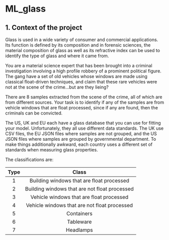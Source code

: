 # ML_glass

## 1. Context of the project

Glass is used in a wide variety of consumer and commercial applications. Its function is defined by its composition and in forensic sciences, the material composition of glass as well as its refractive index can be used to identify the type of glass and where it came from.

You are a material science expert that has been brought into a criminal investigation involving a high profile robbery of a prominent political figure. The gang have a set of old vehicles whose windows are made using classical float-driven techniques, and claim that these rare vehicles were not at the scene of the crime...but are they lieing?

There are 8 samples extracted from the scene of the crime, all of which are from different sources. Your task is to identify if any of the samples are from vehicle windows that are float processed, since if any are found, then the criminals can be convicted.

The US, UK and EU each have a glass database that you can use for fitting your model. Unfortunately, they all use different data standards. The UK use CSV files, the EU JSON files where samples are not grouped, and the US JSON files where samples are grouped by governmental department. To make things additionally awkward, each country uses a different set of standards when measuring glass properties. 

The classifications are:

| Type | Class |
| :-: | :-: |
| 1 | Building windows that are float processed |
| 2 | Building windows that are not float processed |
| 3 | Vehicle windows that are float processed |
| 4 | Vehicle windows that are not float processed |
| 5 | Containers |
| 6 | Tableware |
| 7 | Headlamps |
